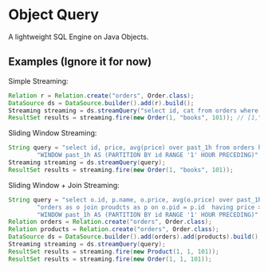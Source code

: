 # Object Query

A lightweight SQL Engine on Java Objects.

## Examples (Ignore it for now)

Simple Streaming:
```java
Relation r = Relation.create("orders", Order.class);
DataSource ds = DataSource.builder().add(r).build();
Streaming streaming = ds.streamQuery("select id, cat from orders where price > 100");
ResultSet results = streaming.fire(new Order(1, "books", 101)); // [1,"books"]
```

Sliding Window Streaming:
```java
String query = "select id, price, avg(price) over past_1h from orders having price > avg(price) " +
        "WINDOW past_1h AS (PARTITION BY id RANGE '1' HOUR PRECEDING)";
Streaming streaming = ds.streamQuery(query);
ResultSet results = streaming.fire(new Order(1, "books", 101)); 
```

Sliding Window + Join Streaming:
```java
String query = "select o.id, p.name, o.price, avg(o.price) over past_1h from "
        "orders as o join proudcts as p on o.pid = p.id  having price > avg(price) " +
        "WINDOW past_1h AS (PARTITION BY id RANGE '1' HOUR PRECEDING)";
Relation orders = Relation.create("orders", Order.class);
Relation products = Relation.create("orders", Order.class);
DataSource ds = DataSource.builder().add(orders).add(products).build();
Streaming streaming = ds.streamQuery(query);
ResultSet results = streaming.fire(new Product(1, 1, 101));
ResultSet results = streaming.fire(new Order(1, 1, 101)); 
```
